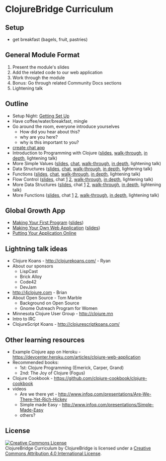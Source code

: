 # ClojureBridge Curriculum

## Setup
* get breakfast (bagels, fruit, pastries)


## General Module Format
1. Present the module's slides
1. Add the related code to our web application
1. Work through the module
1. Bonus: Go through related Community Docs sections
1. Lightening talk


## Outline
* Setup Night: [Getting Set Up](outline/setup.md)
* Have coffee/water/breakfast, mingle
* Go around the room, everyone introduce yourselves
  * How did you hear about this?
  * why are you here?
  * why is this important to you?
* [create chat app](web-app-notes.md#set-up-your-app)
* Introduction to Programming with Clojure ([slides](https://clojurebridge-minneapolis.github.io/slides/module1.html#/), [walk-through](outline/intro.md), [in depth](), lightening talk)
* More Simple Values ([slides](https://clojurebridge-minneapolis.github.io/slides/module4.html), [chat](web-app-notes.md#say-hello-to-yourself), [walk-through](outline/simple_values2.md), [in depth](), lightening talk)
* Data Structures ([slides](https://clojurebridge-minneapolis.github.io/slides/module2.html), [chat](web-app-notes.md#write-some-html-with-hiccup), [walk-through](outline/data_structures.md), [in depth](), lightening talk)
* Functions ([slides](https://clojurebridge-minneapolis.github.io/slides/module3.html), [chat](web-app-notes.md#add-a-form), [walk-through](outline/functions.md), [in depth](), lightening talk)
* Flow Control ([slides](https://clojurebridge-minneapolis.github.io/slides/module7.html), chat [1](web-app-notes.md#add-some-flow-control) [2](web-app-notes.md#simplify-things-with-let), [walk-through](outline/flow_control.md), [in depth](), lightening talk)
* More Data Structures ([slides](https://clojurebridge-minneapolis.github.io/slides/module6.html), chat [1](web-app-notes.md#maps) [2](web-app-notes.md#post-a-name-and-message), [walk-through](outline/data_structures2.md), [in depth](), lightening talk)
* More Functions ([slides](https://clojurebridge-minneapolis.github.io/slides/module5.html), chat [1](web-app-notes.md#store-and-display-messages) [2](web-app-notes.md#make-it-pretty-by-adding-bootstrap), [walk-through](outline/functions2.md), [in depth](), lightening talk)


## Global Growth App
* [Making Your First Program](outline/first-program.md) ([slides](https://clojurebridge-minneapolis.github.io/slides/module8.html))
* [Making Your Own Web Application](outline/app.md) ([slides](https://clojurebridge-minneapolis.github.io/slides/module9.html))
* [Putting Your Application Online](outline/deploy.md)


## Lightning talk ideas
* Clojure Koans - http://clojurekoans.com/ - Ryan
* About our sponsors
  * LispCast
  * Brick Alloy
  * Code42
  * DevJam
* http://4clojure.com - Brian
* About Open Source - Tom Marble
  * Background on Open Source
  * Gnome Outreach Program for Women
* Minnesota Clojure User Group - http://clojure.mn
* Intro to IRC
* ClojureScript Koans - http://clojurescriptkoans.com/


## Other learning resources
* Example Clojure app on Heroku - https://devcenter.heroku.com/articles/clojure-web-application
* Recommended books:
  * 1st: Clojure Programming (Emerick, Carper, Grand)
  * 2nd: The Joy of Clojure (Fogus)
* Clojure Cookbook - https://github.com/clojure-cookbook/clojure-cookbook
* videos
  * Are we there yet - http://www.infoq.com/presentations/Are-We-There-Yet-Rich-Hickey
  * Simple made Easy - http://www.infoq.com/presentations/Simple-Made-Easy
  * others?


## License
<a rel="license" href="http://creativecommons.org/licenses/by/4.0/deed.en_US"><img alt="Creative Commons License" style="border-width:0" src="http://i.creativecommons.org/l/by/4.0/88x31.png" /></a><br /><span xmlns:dct="http://purl.org/dc/terms/" href="http://purl.org/dc/dcmitype/Text" property="dct:title" rel="dct:type">ClojureBridge Curriculum</span> by <span xmlns:cc="http://creativecommons.org/ns#" property="cc:attributionName">ClojureBridge</span> is licensed under a <a rel="license" href="http://creativecommons.org/licenses/by/4.0/deed.en_US">Creative Commons Attribution 4.0 International License</a>.

